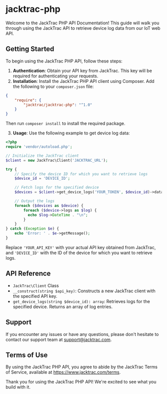 # jacktrac-php

Welcome to the JackTrac PHP API Documentation! This guide will walk you through using the JackTrac API to retrieve device log data from our IoT web API.

## Getting Started
To begin using the JackTrac PHP API, follow these steps:

1. **Authentication**: Obtain your API key from JackTrac. This key will be required for authenticating your requests.
2. **Installation**: Install the JackTrac PHP API client using Composer. Add the following to your ```composer.json``` file:

```json
{
    "require": {
        "jacktrac/jacktrac-php": "^1.0"
    }
}
```

Then run ```composer install``` to install the required package.

3. **Usage**: Use the following example to get device log data:

```php
<?php
require 'vendor/autoload.php';

// Initialize the JackTrac client
$client = new JackTrac\Client('JACKTRAC_URL');

try {
    // Specify the device ID for which you want to retrieve logs
    $device_id = 'DEVICE_ID';

    // Fetch logs for the specified device
    $devices = $client->get_device_logs('YOUR_TOKEN', $device_id)->data;

    // Output the logs
    foreach ($devices as $device) {
        foreach ($device->logs as $log) {
          echo $log->DateTime . "\n";
        }
    }
} catch (Exception $e) {
    echo 'Error: ' . $e->getMessage();
}
```

Replace ```'YOUR_API_KEY'``` with your actual API key obtained from JackTrac, and ```'DEVICE_ID'``` with the ID of the device for which you want to retrieve logs.

## API Reference

* ```JackTrac\Client``` Class
* ```__construct(string $api_key)```: Constructs a new JackTrac client with the specified API key.
* ```get_device_logs(string $device_id): array```: Retrieves logs for the specified device. Returns an array of log entries.

## Support
If you encounter any issues or have any questions, please don't hesitate to contact our support team at support@jacktrac.com.

## Terms of Use
By using the JackTrac PHP API, you agree to abide by the JackTrac Terms of Service, available at https://www.jacktrac.com/terms.

Thank you for using the JackTrac PHP API! We're excited to see what you build with it.
